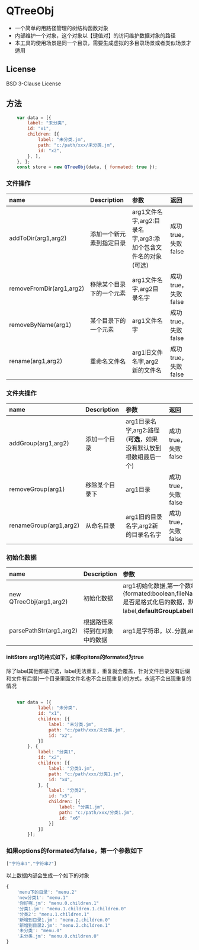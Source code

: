 # QTreeObj

* 一个简单的用路径管理的树结构函数对象
* 内部维护一个对象，这个对象以【键值对】的访问维护数据对象的路径
* 本工具的使用场景是同一个目录，需要生成虚拟的多目录场景或者类似场景才适用

## License
BSD 3-Clause License


## 方法
```javascript
    var data = [{
        label: "未分类",
        id: "x1",
        children: [{
            label: "未分类.jm",
            path: "c:/path/xxx/未分类.jm",
            id: "x2",
        }, ],
    }, ];
    const store = new QTreeObj(data, { formated: true });

```

### 文件操作
| name      | Description | 参数    |返回|
| :---        |    :----   |          :--- |:--- |
| addToDir(arg1,arg2)     |  添加一个新元素到指定目录      | arg1文件名字,arg2:目录名字,arg3:添加个包含文件名的对象(可选)   |成功true，失败false|
| removeFromDir(arg1,arg2)   | 移除某个目录下的一个元素        | arg1文件名字,arg2目录名字     |成功true，失败false|
| removeByName(arg1)   | 某个目录下的一个元素        | arg1文件名字    |成功true，失败false|
| rename(arg1,arg2)   | 重命名文件名        | arg1旧文件名字,arg2新的文件名    |成功true，失败false|




### 文件夹操作
| name      | Description | 参数    |返回|
| :---        |    :----   |  :--- |:--- |
| addGroup(arg1,arg2)     |  添加一个目录      | arg1目录名字,arg2:路径(**可选**，如果没有默认放到根数组最后一个) | 成功true，失败false|
| removeGroup(arg1)   | 移除某个目录下       | arg1目录  | 成功true，失败false|
| renameGroup(arg1,arg2)   | 从命名目录       | arg1旧的目录名字,arg2新的目录名名字  | 成功true，失败false|


### 初始化数据
| name      | Description | 参数    | |
| :---        |    :----   |          :--- |:--- |
| new QTreeObj(arg1,arg2)    |  初始化数据     | arg1初始化数据,第一个数组会当做未分类目录处理,arg2:{formated:boolean,fileNameStr:string,defaultGroupLabelName:string},**formated** 是否是格式化后的数据，默认false,**fileNameStr**显示的文件名字段默认是label,**defaultGroupLabelName**默认为分类的字段，默认未分类 |-|
|parsePathStr(arg1,arg2)|根据路径来得到在对象中的数据| arg1是字符串，以`.`分割,arg2是可选的对象，如果不传默认是内容数据| -|

#### initStore arg1的格式如下，如果opitons的formated为true

除了label其他都是可选，label无法重复，重复就会覆盖，针对文件目录没有后缀和文件有后缀(一个目录里面文件名也不会出现重复)的方式，永远不会出现重复的情况


```javascript

    var data = [{
            label: "未分类",
            id: "x1",
            children: [{
                label: "未分类.jm",
                path: "c:/path/xxx/未分类.jm",
                id: "x2",
            }]
        }, {
            label: "分类1",
            id: "x2",
            children: [{
                label: "分类1.jm",
                path: "c:/path/xxx/分类1.jm",
                id: "x4",
            }, {
                label: "分类2",
                id: "x5",
                children: [{
                    label: "分类1.jm",
                    path: "c:/path/xxx/分类1.jm",
                    id: "x6"
                }]
            }]
        }];
```
### 如果options的formated为false，第一个参数如下

```javascript
["字符串1","字符串2"]
```



以上数据内部会生成一个如下的对象

```javascript
{
    'menu下的目录': "menu.2"
    'new分类1': "menu.1"
    '你好啊.jm': "menu.0.children.1"
    '分类1.jm': "menu.1.children.1.children.0"
    '分类2': "menu.1.children.1"
    '新增到目录1.jm': "menu.2.children.0"
    '新增到目录2.jm': "menu.2.children.1"
    '未分类': "menu.0"
    '未分类.jm': "menu.0.children.0"
}

```